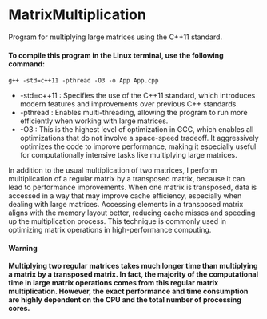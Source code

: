 # MatrixMultiplication
<p>Program for multiplying large matrices using the C++11 standard.</p>

#### To compile this program in the Linux terminal, use the following command:
`g++ -std=c++11 -pthread -O3 -o App App.cpp`
<ul>
   <li>-std=c++11 : Specifies the use of the C++11 standard, which introduces modern features and improvements over previous C++ standards.</li>
   <li>-pthread : Enables multi-threading, allowing the program to run more efficiently when working with large matrices.</li>
   <li>-O3 : This is the highest level of optimization in GCC, which enables all optimizations that do not involve a space-speed tradeoff. It aggressively optimizes the code to improve performance, making it 
    especially useful for computationally intensive tasks like multiplying large matrices.</li>
</ul>

In addition to the usual multiplication of two matrices, I perform multiplication of a regular matrix by a transposed matrix, because it can lead to performance improvements. When one matrix is transposed, data is accessed in a way that may improve cache efficiency, especially when dealing with large matrices. Accessing elements in a transposed matrix aligns with the memory layout better, reducing cache misses and speeding up the multiplication process. This technique is commonly used in optimizing matrix operations in high-performance computing.

#### Warning
<b>Multiplying two regular matrices takes much longer time than multiplying a matrix by a transposed matrix. In fact, the majority of the computational time in large matrix operations comes from this regular matrix multiplication. However, the exact performance and time consumption are highly dependent on the CPU and the total number of processing cores.</b>
